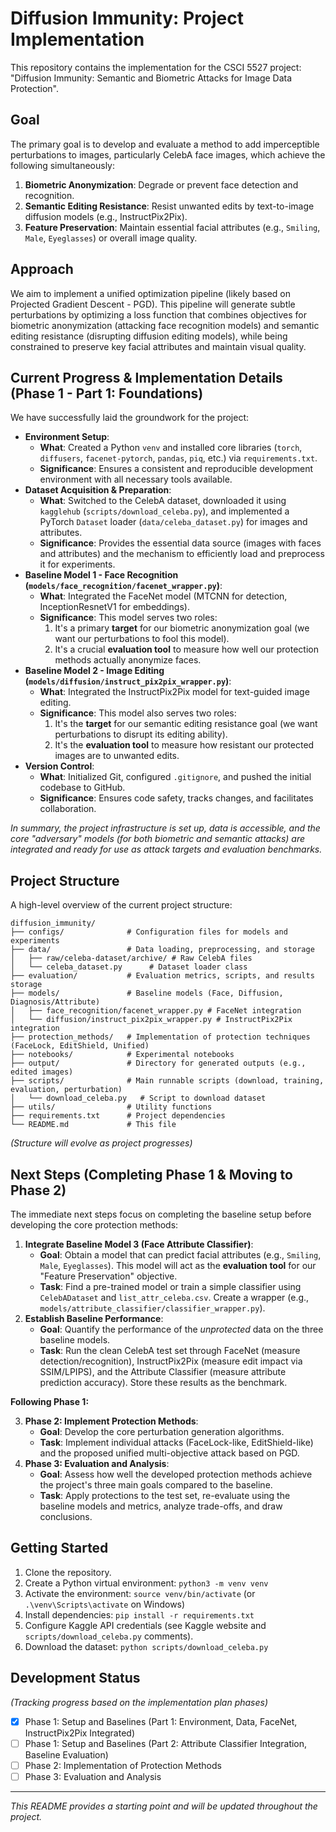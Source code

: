# Diffusion Immunity: Project Implementation

This repository contains the implementation for the CSCI 5527 project: "Diffusion Immunity: Semantic and Biometric Attacks for Image Data Protection".

## Goal

The primary goal is to develop and evaluate a method to add imperceptible perturbations to images, particularly CelebA face images, which achieve the following simultaneously:

1.  **Biometric Anonymization**: Degrade or prevent face detection and recognition.
2.  **Semantic Editing Resistance**: Resist unwanted edits by text-to-image diffusion models (e.g., InstructPix2Pix).
3.  **Feature Preservation**: Maintain essential facial attributes (e.g., `Smiling`, `Male`, `Eyeglasses`) or overall image quality.

## Approach

We aim to implement a unified optimization pipeline (likely based on Projected Gradient Descent - PGD). This pipeline will generate subtle perturbations by optimizing a loss function that combines objectives for biometric anonymization (attacking face recognition models) and semantic editing resistance (disrupting diffusion editing models), while being constrained to preserve key facial attributes and maintain visual quality.

## Current Progress & Implementation Details (Phase 1 - Part 1: Foundations)

We have successfully laid the groundwork for the project:

-   **Environment Setup**: 
    -   **What**: Created a Python `venv` and installed core libraries (`torch`, `diffusers`, `facenet-pytorch`, `pandas`, `piq`, etc.) via `requirements.txt`.
    -   **Significance**: Ensures a consistent and reproducible development environment with all necessary tools available.
-   **Dataset Acquisition & Preparation**: 
    -   **What**: Switched to the CelebA dataset, downloaded it using `kagglehub` (`scripts/download_celeba.py`), and implemented a PyTorch `Dataset` loader (`data/celeba_dataset.py`) for images and attributes.
    -   **Significance**: Provides the essential data source (images with faces and attributes) and the mechanism to efficiently load and preprocess it for experiments.
-   **Baseline Model 1 - Face Recognition (`models/face_recognition/facenet_wrapper.py`)**: 
    -   **What**: Integrated the FaceNet model (MTCNN for detection, InceptionResnetV1 for embeddings).
    -   **Significance**: This model serves two roles: 
        1.  It's a primary **target** for our biometric anonymization goal (we want our perturbations to fool this model).
        2.  It's a crucial **evaluation tool** to measure how well our protection methods actually anonymize faces.
-   **Baseline Model 2 - Image Editing (`models/diffusion/instruct_pix2pix_wrapper.py`)**: 
    -   **What**: Integrated the InstructPix2Pix model for text-guided image editing.
    -   **Significance**: This model also serves two roles:
        1.  It's the **target** for our semantic editing resistance goal (we want perturbations to disrupt its editing ability).
        2.  It's the **evaluation tool** to measure how resistant our protected images are to unwanted edits.
-   **Version Control**: 
    -   **What**: Initialized Git, configured `.gitignore`, and pushed the initial codebase to GitHub.
    -   **Significance**: Ensures code safety, tracks changes, and facilitates collaboration.

*In summary, the project infrastructure is set up, data is accessible, and the core "adversary" models (for both biometric and semantic attacks) are integrated and ready for use as attack targets and evaluation benchmarks.* 

## Project Structure

A high-level overview of the current project structure:

```
diffusion_immunity/
├── configs/              # Configuration files for models and experiments
├── data/                 # Data loading, preprocessing, and storage
│   ├── raw/celeba-dataset/archive/ # Raw CelebA files
│   └── celeba_dataset.py      # Dataset loader class
├── evaluation/           # Evaluation metrics, scripts, and results storage
├── models/               # Baseline models (Face, Diffusion, Diagnosis/Attribute)
│   ├── face_recognition/facenet_wrapper.py # FaceNet integration
│   └── diffusion/instruct_pix2pix_wrapper.py # InstructPix2Pix integration
├── protection_methods/   # Implementation of protection techniques (FaceLock, EditShield, Unified)
├── notebooks/            # Experimental notebooks
├── output/               # Directory for generated outputs (e.g., edited images)
├── scripts/              # Main runnable scripts (download, training, evaluation, perturbation)
│   └── download_celeba.py   # Script to download dataset
├── utils/                # Utility functions
├── requirements.txt      # Project dependencies
└── README.md             # This file
```
*(Structure will evolve as project progresses)*

## Next Steps (Completing Phase 1 & Moving to Phase 2)

The immediate next steps focus on completing the baseline setup before developing the core protection methods:

1.  **Integrate Baseline Model 3 (Face Attribute Classifier)**:
    -   **Goal**: Obtain a model that can predict facial attributes (e.g., `Smiling`, `Male`, `Eyeglasses`). This model will act as the **evaluation tool** for our "Feature Preservation" objective.
    -   **Task**: Find a pre-trained model or train a simple classifier using `CelebADataset` and `list_attr_celeba.csv`. Create a wrapper (e.g., `models/attribute_classifier/classifier_wrapper.py`).
2.  **Establish Baseline Performance**: 
    -   **Goal**: Quantify the performance of the *unprotected* data on the three baseline models.
    -   **Task**: Run the clean CelebA test set through FaceNet (measure detection/recognition), InstructPix2Pix (measure edit impact via SSIM/LPIPS), and the Attribute Classifier (measure attribute prediction accuracy). Store these results as the benchmark.

**Following Phase 1:**

3.  **Phase 2: Implement Protection Methods**: 
    -   **Goal**: Develop the core perturbation generation algorithms.
    -   **Task**: Implement individual attacks (FaceLock-like, EditShield-like) and the proposed unified multi-objective attack based on PGD.
4.  **Phase 3: Evaluation and Analysis**: 
    -   **Goal**: Assess how well the developed protection methods achieve the project's three main goals compared to the baseline.
    -   **Task**: Apply protections to the test set, re-evaluate using the baseline models and metrics, analyze trade-offs, and draw conclusions.

## Getting Started

1.  Clone the repository.
2.  Create a Python virtual environment: `python3 -m venv venv`
3.  Activate the environment: `source venv/bin/activate` (or `.\venv\Scripts\activate` on Windows)
4.  Install dependencies: `pip install -r requirements.txt`
5.  Configure Kaggle API credentials (see Kaggle website and `scripts/download_celeba.py` comments).
6.  Download the dataset: `python scripts/download_celeba.py`

## Development Status

*(Tracking progress based on the implementation plan phases)*

- [X] Phase 1: Setup and Baselines (Part 1: Environment, Data, FaceNet, InstructPix2Pix Integrated)
- [ ] Phase 1: Setup and Baselines (Part 2: Attribute Classifier Integration, Baseline Evaluation)
- [ ] Phase 2: Implementation of Protection Methods
- [ ] Phase 3: Evaluation and Analysis

---

*This README provides a starting point and will be updated throughout the project.* 